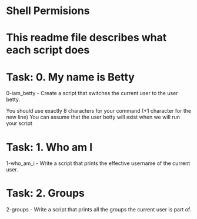 # Shell Permisions

# This readme file describes what each script does

# Task: 0. My name is Betty
 0-iam_betty - Create a script that switches the current user to the user betty.

You should use exactly 8 characters for your command (+1 character for the new line)
You can assume that the user betty will exist when we will run your script

# Task: 1. Who am I
1-who_am_i - Write a script that prints the effective username of the current user.

# Task: 2. Groups
2-groups - Write a script that prints all the groups the current user is part of.